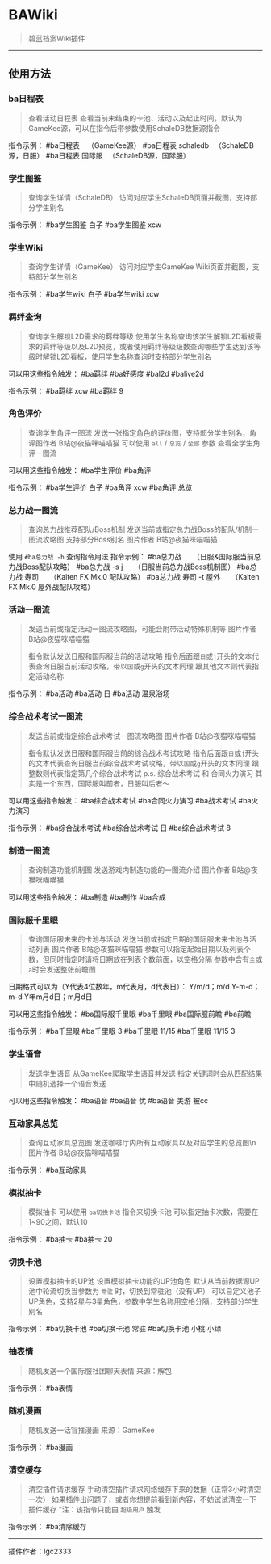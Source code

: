 # BAWiki
> 碧蓝档案Wiki插件

---
## 使用方法
### ba日程表
> 查看活动日程表
> 查看当前未结束的卡池、活动以及起止时间，默认为GameKee源，可以在指令后带参数使用SchaleDB数据源指令

指令示例：
\#ba日程表 &ensp; （GameKee源）
\#ba日程表 schaledb &ensp;（SchaleDB源，日服）
\#ba日程表 国际服 &ensp;（SchaleDB源，国际服）


### 学生图鉴
> 查询学生详情（SchaleDB）
> 访问对应学生SchaleDB页面并截图，支持部分学生别名

指令示例：
\#ba学生图鉴 白子
\#ba学生图鉴 xcw


### 学生Wiki
> 查询学生详情（GameKee）
> 访问对应学生GameKee Wiki页面并截图，支持部分学生别名

指令示例：
\#ba学生wiki 白子
\#ba学生wiki xcw


### 羁绊查询
> 查询学生解锁L2D需求的羁绊等级
> 使用学生名称查询该学生解锁L2D看板需求的羁绊等级以及L2D预览，或者使用羁绊等级级数查询哪些学生达到该等级时解锁L2D看板，使用学生名称查询时支持部分学生别名

可以用这些指令触发：
\#ba羁绊
\#ba好感度
\#bal2d
\#balive2d

指令示例：
\#ba羁绊 xcw
\#ba羁绊 9


### 角色评价
> 查询学生角评一图流
> 发送一张指定角色的评价图，支持部分学生别名，角评图作者 B站@夜猫咪喵喵猫
> 可以使用 `all` / `总览` / `全部` 参数 查看全学生角评一图流

可以用这些指令触发：
\#ba学生评价
\#ba角评

指令示例：
\#ba学生评价 白子
\#ba角评 xcw
\#ba角评 总览


### 总力战一图流
> 查询总力战推荐配队/Boss机制
> 发送当前或指定总力战Boss的配队/机制一图流攻略图
> 支持部分Boss别名
> 图片作者 B站@夜猫咪喵喵猫

使用 `#ba总力战 -h` 查询指令用法
指令示例：
\#ba总力战 &emsp; （日服&国际服当前总力战Boss配队攻略）
\#ba总力战 -s j &emsp; （日服当前总力战Boss机制图）
\#ba总力战 寿司 &emsp; （Kaiten FX Mk.0 配队攻略）
\#ba总力战 寿司 -t 屋外 &emsp; （Kaiten FX Mk.0 屋外战配队攻略）


### 活动一图流
> 发送当前或指定活动一图流攻略图，可能会附带活动特殊机制等
> 图片作者 B站@夜猫咪喵喵猫
>
> 指令默认发送日服和国际服当前的活动攻略
> 指令后面跟`日`或`j`开头的文本代表查询日服当前活动攻略，带以`国`或`g`开头的文本同理
> 跟其他文本则代表指定活动名称

指令示例：
\#ba活动
\#ba活动 日
\#ba活动 温泉浴场


### 综合战术考试一图流
> 发送当前或指定综合战术考试一图流攻略图
> 图片作者 B站@夜猫咪喵喵猫
>
> 指令默认发送日服和国际服当前的综合战术考试攻略
> 指令后面跟`日`或`j`开头的文本代表查询日服当前综合战术考试攻略，带以`国`或`g`开头的文本同理
> 跟整数则代表指定第几个综合战术考试
> p.s. 综合战术考试 和 合同火力演习 其实是一个东西，国际服叫前者，日服叫后者～

可以用这些指令触发：
\#ba综合战术考试
\#ba合同火力演习
\#ba战术考试
\#ba火力演习

指令示例：
\#ba综合战术考试
\#ba综合战术考试 日
\#ba综合战术考试 8


### 制造一图流
> 查询制造功能机制图
> 发送游戏内制造功能的一图流介绍
> 图片作者 B站@夜猫咪喵喵猫

可以用这些指令触发：
\#ba制造
\#ba制作
\#ba合成


### 国际服千里眼
> 查询国际服未来的卡池与活动
> 发送当前或指定日期的国际服未来卡池与活动列表
> 图片作者 B站@夜猫咪喵喵猫
> 参数可以指定起始日期以及列表个数，但同时指定时请将日期放在列表个数前面，以空格分隔
> 参数中含有`全`或`a`时会发送整张前瞻图

日期格式可以为（Y代表4位数年，m代表月，d代表日）：
<ft color=(238,120,0)>Y/m/d</ft>；<ft color=(238,120,0)>m/d</ft>
<ft color=(238,120,0)>Y-m-d</ft>；<ft color=(238,120,0)>m-d</ft>
<ft color=(238,120,0)>Y年m月d日</ft>；<ft color=(238,120,0)>m月d日</ft>

可以用这些指令触发：
\#ba国际服千里眼
\#ba千里眼
\#ba国际服前瞻
\#ba前瞻

指令示例：
\#ba千里眼
\#ba千里眼 3
\#ba千里眼 11/15
\#ba千里眼 11/15 3


### 学生语音
> 发送学生语音
> 从GameKee爬取学生语音并发送
> 指定关键词时会从匹配结果中随机选择一个语音发送

可以用这些指令触发：
\#ba语音
\#ba语音 忧
\#ba语音 美游 被cc


### 互动家具总览
> 查询互动家具总览图
> 发送咖啡厅内所有互动家具以及对应学生的总览图\n图片作者 B站@夜猫咪喵喵猫

指令示例：
\#ba互动家具


### 模拟抽卡
> 模拟抽卡
> 可以使用 `ba切换卡池` 指令来切换卡池
> 可以指定抽卡次数，需要在1~90之间，默认10

指令示例：
\#ba抽卡
\#ba抽卡 20


### 切换卡池
> 设置模拟抽卡的UP池
> 设置模拟抽卡功能的UP池角色
> 默认从当前数据源UP池中轮流切换当参数为 `常驻` 时，切换到常驻池（没有UP）
> 可以自定义池子UP角色，支持2星与3星角色，参数中学生名称用空格分隔，支持部分学生别名

指令示例：
\#ba切换卡池
\#ba切换卡池 常驻
\#ba切换卡池 小桃 小绿


### 抽表情
> 随机发送一个国际服社团聊天表情
> 来源：解包

指令示例：
\#ba表情


### 随机漫画
> 随机发送一话官推漫画
> 来源：GameKee

指令示例：
\#ba漫画


### 清空缓存
> 清空插件请求缓存
> 手动清空插件请求网络缓存下来的数据（正常3小时清空一次）
> 如果插件出问题了，或者你想提前看到新内容，不妨试试清空一下插件缓存
> "注：该指令只能由 `超级用户` 触发

指令示例：
\#ba清除缓存






---
插件作者：lgc2333